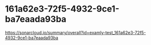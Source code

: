 # 161a62e3-72f5-4932-9ce1-ba7eaada93ba
https://sonarcloud.io/summary/overall?id=examly-test_161a62e3-72f5-4932-9ce1-ba7eaada93ba

